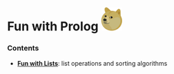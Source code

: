 # Fun with Prolog    <img src="https://raw.githubusercontent.com/chrisPiemonte/fun-with-prolog/master/res/doge.png" width="48">

### Contents

 - **[Fun with Lists](https://github.com/chrisPiemonte/fun-with-prolog/blob/master/fun-with-lists.pl)**: list operations and sorting algorithms 




